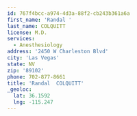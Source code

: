 ```yaml
---
id: 767f4bcc-a974-4d3a-88f2-cb243b361a6a
first_name: 'Randal '
last_name: COLQUITT
license: M.D.
services:
  - Anesthesiology
address: '2450 W Charleston Blvd'
city: 'Las Vegas'
state: NV
zip: '89102'
phone: 702-877-8661
title: 'Randal  COLQUITT'
_geoloc:
  lat: 36.1592
  lng: -115.247
---
```

